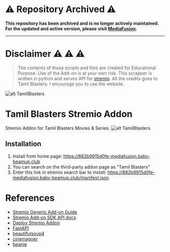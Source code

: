 # :warning: Repository Archived :warning:

**This repository has been archived and is no longer actively maintained. For the updated and active version, please visit [MediaFusion](https://github.com/mhdzumair/MediaFusion).**

---

# Disclaimer :warning: :warning: :warning:

> The contents of these scripts and files are created for Educational Purpose. Use of the Add-on is at your own risk.
> This scrapper is written in python and serves API for [stremio](https://www.stremio.com/).
> All the credits goes to Tamil Blasters. I encourage you to use the website.


![alt TamilBlasters](resources/tamilblasters.png?raw=true)

# Tamil Blasters Stremio Addon

Stremio Addon for Tamil Blasters Movies & Series.
![alt TamilBlasters](resources/ss.png?raw=true)

## Installation

1. Install from home page: https://882b9915d0fe-mediafusion.baby-beamup.club
2. You can search on the third-party addon page as "Tamil Blasters"
3. Enter this link in stremio search bar to install: https://882b9915d0fe-mediafusion.baby-beamup.club/manifest.json


# References

- [Stremio Generic Add-on Guide](https://stremio.github.io/stremio-addon-guide/basics)
- [Stremio Add-on SDK API docs](https://github.com/Stremio/stremio-addon-sdk/tree/master/docs/api)
- [Deploy Stremio Addon](https://github.com/Stremio/stremio-addon-sdk/blob/master/docs/deploying/beamup.md)
- [FastAPI](https://fastapi.tiangolo.com/)
- [beautifulsoup4](https://beautiful-soup-4.readthedocs.io/en/latest/)
- [cinemagoer](https://cinemagoer.readthedocs.io/en/latest/)
- [beanie](https://roman-right.github.io/beanie/)
